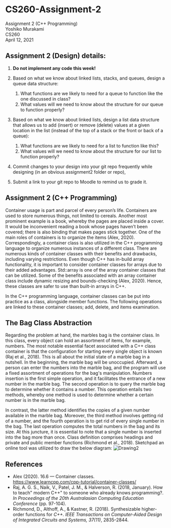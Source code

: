 # CS260-Assignment-2

Assignment 2 (C++ Programming)  
Yoshiko Murakami  
CS260  
April 12, 2021  





	
## **Assignment 2 (Design) details:**  

1.	**Do not implement any code this week!**  

2.	Based on what we know about linked lists, stacks, and queues, design a queue data structure:  
      1.	What functions are we likely to need for a queue to function like the one discussed in class?  
      2.	What values will we need to know about the structure for our queue to function properly?  
3.	Based on what we know about linked lists, design a list data structure that allows us to add (insert) or remove (delete) values at a given location in the list (instead of the top of a stack or the front or back of a queue):  
      1.	What functions are we likely to need for a list to function like this?  
      2.	What values will we need to know about the structure for our list to function properly?  
4.	Commit changes to your design into your git repo frequently while designing (in an obvious assignment2 folder or repo),  
5.	Submit a link to your git repo to Moodle to remind us to grade it.  










## **Assignment 2 (C++ Programming)**  
Container usage is part and parcel of every person’s life. Containers are used to store numerous things, not limited to cereals. Another most prominent example is a book, whereby the pages are placed inside a cover. It would be inconvenient reading a book whose pages haven’t been covered; there is also binding that makes pages stick together. One of the main roles of containers is to organize the items (Alex, 2020). Correspondingly, a container class is also utilized in the C++ programming language to organize numerous instances of a different class. There are numerous kinds of container classes with their benefits and drawbacks, including varying restrictions. Even though C++ has in-build array functionality, it is important to consider container classes for arrays due to their added advantages. Std::array is one of the array container classes that can be utilized. Some of the benefits associated with an array container class include dynamic resizing and bounds-checking (Alex, 2020). Hence, these classes are safer to use than built-in arrays in C++.   

In the C++ programming language, container classes can be put into practice as a class, alongside member functions. The following operations are linked to these container classes; add, delete, and items examination. 



## **The Bag Class Abstraction**  
Regarding the problem at hand, the marbles bag is the container class. In this class, every object can hold an assortment of items, for example, numbers. The most notable essential facet associated with a C++ class container is that the configuration for starting every single object is known (Raj et al., 2018). This is all about the initial state of a marble bag in a nutshell. In the beginning, the marble bag will be unoccupied. Afterward, a person can enter the numbers into the marble bag, and the program will use a fixed assortment of operations for the bag's manipulation. Numbers insertion is the first simple operation, and it facilitates the entrance of a new number in the marble bag. The second operation is to query the marble bag to determine whether it contains a number. This operation entails two methods, whereby one method is used to determine whether a certain number is in the marble bag.

In contrast, the latter method identifies the copies of a given number available in the marble bag. Moreover, the third method involves getting rid of a number, and the fourth operation is to get rid of every single number in the bag. The last operation computes the total numbers in the bag and its size. At this juncture, it is essential to note that a single number is inserted into the bag more than once. Class definition comprises headings and private and public member functions (Richmond et al., 2018). Sketchpad an online tool was utilized to draw the below diagram:
![Drawing2](https://user-images.githubusercontent.com/59652655/114497086-2c17dc80-9bd6-11eb-8e9a-e3f7bdd3b1fc.png)  


## **References**  
- Alex (2020). 16.6 — Container classes.  
	https://www.learncpp.com/cpp-tutorial/container-classes/    
- Raj, A. G. S., Naik, V., Patel, J. M., & Halverson, R. (2018, January). How to teach" modern 
C++" to someone who already knows programming?. *In Proceedings of the 20th Australasian Computing Education Conference* (pp. 97-104).  
- Richmond, D., Althoff, A., & Kastner, R. (2018). Synthesizable higher-order functions for 
*C++. IEEE Transactions on Computer-Aided Design of Integrated Circuits and Systems, 37(11)*, 2835-2844.  


